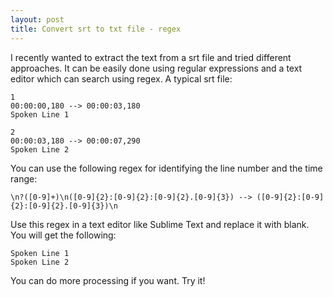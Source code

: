 ```yaml
---
layout: post
title: Convert srt to txt file - regex
---
```


I recently wanted to extract the text from a srt file and tried different approaches. It can be easily done using regular expressions and a text editor which can search using regex. 
A typical srt file:

```
1
00:00:00,180 --> 00:00:03,180
Spoken Line 1

2
00:00:03,180 --> 00:00:07,290
Spoken Line 2
```

You can use the following regex for identifying the line number and the time range:
```
\n?([0-9]+)\n([0-9]{2}:[0-9]{2}:[0-9]{2}.[0-9]{3}) --> ([0-9]{2}:[0-9]{2}:[0-9]{2}.[0-9]{3})\n
```

Use this regex in a text editor like Sublime Text and replace it with blank. You will get the following:

```
Spoken Line 1
Spoken Line 2
```

You can do more processing if you want. Try it!
